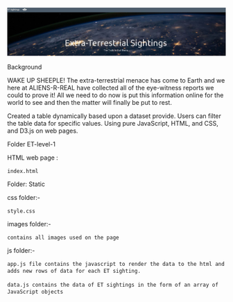 ![](Images/dashboard.JPG)

Background

WAKE UP SHEEPLE! The extra-terrestrial menace has come to Earth and we here at ALIENS-R-REAL have collected all of the eye-witness reports we could to prove it! All we need to do now is put this information online for the world to see and then the matter will finally be put to rest.

Created a table dynamically based upon a dataset provide. Users can filter the table data for specific values. Using pure JavaScript, HTML, and CSS, and D3.js on web pages. 

Folder ET-level-1

HTML web page :          
                     
    index.html

Folder: Static

css folder:- 

    style.css 

images folder:-

    contains all images used on the page

js folder:- 

    app.js file contains the javascript to render the data to the html and adds new rows of data for each ET sighting.

    data.js contains the data of ET sightings in the form of an array of JavaScript objects


